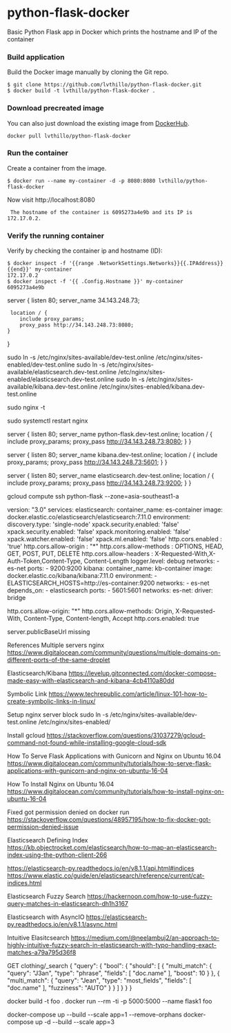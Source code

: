 # python-flask-docker
Basic Python Flask app in Docker which prints the hostname and IP of the container

### Build application
Build the Docker image manually by cloning the Git repo.
```
$ git clone https://github.com/lvthillo/python-flask-docker.git
$ docker build -t lvthillo/python-flask-docker .
```

### Download precreated image
You can also just download the existing image from [DockerHub](https://hub.docker.com/r/lvthillo/python-flask-docker/).
```
docker pull lvthillo/python-flask-docker
```

### Run the container
Create a container from the image.
```
$ docker run --name my-container -d -p 8080:8080 lvthillo/python-flask-docker
```

Now visit http://localhost:8080
```
 The hostname of the container is 6095273a4e9b and its IP is 172.17.0.2. 
```

### Verify the running container
Verify by checking the container ip and hostname (ID):
```
$ docker inspect -f '{{range .NetworkSettings.Networks}}{{.IPAddress}}{{end}}' my-container
172.17.0.2
$ docker inspect -f '{{ .Config.Hostname }}' my-container
6095273a4e9b
```



server {
    listen 80;
    server_name 34.143.248.73;

     location / {
        include proxy_params;
        proxy_pass http://34.143.248.73:8080;
    }
}

sudo ln -s /etc/nginx/sites-available/dev-test.online /etc/nginx/sites-enabled/dev-test.online
sudo ln -s /etc/nginx/sites-available/elasticsearch.dev-test.online /etc/nginx/sites-enabled/elasticsearch.dev-test.online
sudo ln -s /etc/nginx/sites-available/kibana.dev-test.online /etc/nginx/sites-enabled/kibana.dev-test.online


sudo nginx -t

sudo systemctl restart nginx

server {
        listen      80;
        server_name python-flask.dev-test.online;
        location / {
            include proxy_params;
            proxy_pass http://34.143.248.73:8080;
        }
}

server {
        listen      80;
        server_name kibana.dev-test.online;
        location / {
            include proxy_params;
            proxy_pass http://34.143.248.73:5601;
        }
}

server {
    listen       80;
    server_name elasticsearch.dev-test.online;
    location / {
        include proxy_params;
        proxy_pass http://34.143.248.73:9200;
    }
}

gcloud compute ssh python-flask --zone=asia-southeast1-a

version: "3.0"
services:
  elasticsearch:
    container_name: es-container
    image: docker.elastic.co/elasticsearch/elasticsearch:7.11.0
    environment:
      discovery.type: 'single-node'
      xpack.security.enabled: 'false'
      xpack.security.enabled: 'false'
      xpack.monitoring.enabled: 'false'
      xpack.watcher.enabled: 'false'
      xpack.ml.enabled: 'false'
      http.cors.enabled : 'true'
      http.cors.allow-origin : "*"
      http.cors.allow-methods : OPTIONS, HEAD, GET, POST, PUT, DELETE
      http.cors.allow-headers : X-Requested-With,X-Auth-Token,Content-Type, Content-Length
      logger.level: debug
    networks:
      - es-net
    ports:
      - 9200:9200
  kibana:
    container_name: kb-container
    image: docker.elastic.co/kibana/kibana:7.11.0
    environment:
      - ELASTICSEARCH_HOSTS=http://es-container:9200
    networks:
      - es-net
    depends_on:
      - elasticsearch
    ports:
      - 5601:5601
networks:
  es-net:
    driver: bridge



http.cors.allow-origin: "*"
http.cors.allow-methods: Origin, X-Requested-With, Content-Type, Content-length, Accept
http.cors.enabled: true


server.publicBaseUrl missing

References
Multiple servers nginx
https://www.digitalocean.com/community/questions/multiple-domains-on-different-ports-of-the-same-droplet

Elasticsearch/Kibana
https://levelup.gitconnected.com/docker-compose-made-easy-with-elasticsearch-and-kibana-4cb4110a80dd

Symbolic Link
https://www.techrepublic.com/article/linux-101-how-to-create-symbolic-links-in-linux/

Setup nginx server block
sudo ln -s /etc/nginx/sites-available/dev-test.online /etc/nginx/sites-enabled/

Install gcloud
https://stackoverflow.com/questions/31037279/gcloud-command-not-found-while-installing-google-cloud-sdk

How To Serve Flask Applications with Gunicorn and Nginx on Ubuntu 16.04
https://www.digitalocean.com/community/tutorials/how-to-serve-flask-applications-with-gunicorn-and-nginx-on-ubuntu-16-04

How To Install Nginx on Ubuntu 16.04
https://www.digitalocean.com/community/tutorials/how-to-install-nginx-on-ubuntu-16-04

Fixed got permission denied on docker run
https://stackoverflow.com/questions/48957195/how-to-fix-docker-got-permission-denied-issue

Elasticsearch Defining Index
https://kb.objectrocket.com/elasticsearch/how-to-map-an-elasticsearch-index-using-the-python-client-266

https://elasticsearch-py.readthedocs.io/en/v8.1.1/api.html#indices
https://www.elastic.co/guide/en/elasticsearch/reference/current/cat-indices.html

Elasticsearch Fuzzy Search
https://hackernoon.com/how-to-use-fuzzy-query-matches-in-elasticsearch-dh1h3167

Elasticsearch with AsyncIO
https://elasticsearch-py.readthedocs.io/en/v8.1.1/async.html

Intuitive Elasitcsearch
https://medium.com/@neelambuj2/an-approach-to-highly-intuitive-fuzzy-search-in-elasticsearch-with-typo-handling-exact-matches-a79a795d36f8


GET clothing/_search
{
    "query": {
        "bool": {
            "should": [
                {
                    "multi_match": {
                        "query": "J3an",
                        "type": "phrase",
                        "fields": [
                            "doc.name"
                        ],
                        "boost": 10
                    }
                },
                {
                    "multi_match": {
                        "query": "Jean",
                        "type": "most_fields",
                        "fields": [
                            "doc.name"
                        ],
                        "fuzziness": "AUTO"
                    }
                }
            ]
        }
    }
}


docker build -t foo .
docker run --rm -ti -p 5000:5000 --name flask1 foo

docker-compose up --build --scale app=1 --remove-orphans 
docker-compose up -d --build --scale app=3